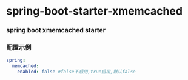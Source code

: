 # spring-boot-starter-xmemcached

### spring boot xmemcached starter

### 配置示例
```yaml
spring:
  memcached:
    enabled: false #false不启用,true启用,默认false
```